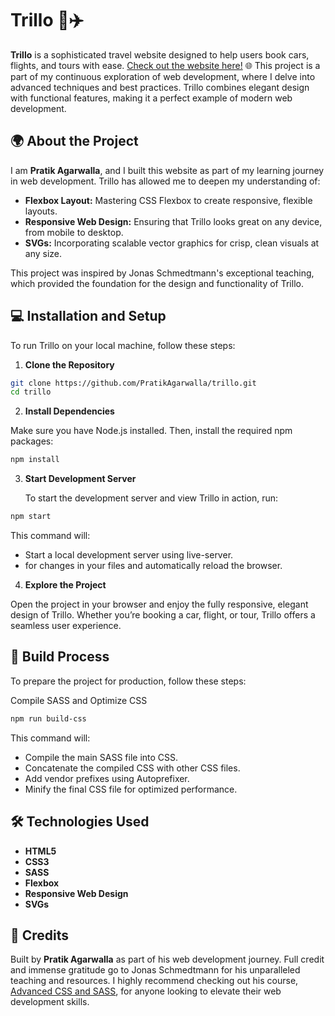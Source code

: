 # Trillo 🧳✈️

**Trillo** is a sophisticated travel website designed to help users book cars, flights, and tours with ease. [Check out the website here!](https://trillo-zeta-seven.vercel.app) 🌐 This project is a part of my continuous exploration of web development, where I delve into advanced techniques and best practices. Trillo combines elegant design with functional features, making it a perfect example of modern web development.

## 🌍 About the Project

I am **Pratik Agarwalla**, and I built this website as part of my learning journey in web development. Trillo has allowed me to deepen my understanding of:

- **Flexbox Layout:** Mastering CSS Flexbox to create responsive, flexible layouts.
- **Responsive Web Design:** Ensuring that Trillo looks great on any device, from mobile to desktop.
- **SVGs:** Incorporating scalable vector graphics for crisp, clean visuals at any size.

This project was inspired by Jonas Schmedtmann's exceptional teaching, which provided the foundation for the design and functionality of Trillo.

## 💻 Installation and Setup

To run Trillo on your local machine, follow these steps:

1. **Clone the Repository**

```bash
git clone https://github.com/PratikAgarwalla/trillo.git
cd trillo
```

2. **Install Dependencies**

Make sure you have Node.js installed. Then, install the required npm packages:

```bash
npm install
```

3. **Start Development Server**

   To start the development server and view Trillo in action, run:

```bash
npm start
```

This command will:

- Start a local development server using live-server.
- for changes in your files and automatically reload the browser.

4. **Explore the Project**

Open the project in your browser and enjoy the fully responsive, elegant design of Trillo. Whether you’re booking a car, flight, or tour, Trillo offers a seamless user experience.

## 🔧 Build Process

To prepare the project for production, follow these steps:

Compile SASS and Optimize CSS

```bash
npm run build-css
```

This command will:

- Compile the main SASS file into CSS.
- Concatenate the compiled CSS with other CSS files.
- Add vendor prefixes using Autoprefixer.
- Minify the final CSS file for optimized performance.

## 🛠️ Technologies Used

- **HTML5**
- **CSS3**
- **SASS**
- **Flexbox**
- **Responsive Web Design**
- **SVGs**

## 🎨 Credits

Built by **Pratik Agarwalla** as part of his web development journey. Full credit and immense gratitude go to Jonas Schmedtmann for his unparalleled teaching and resources. I highly recommend checking out his course, [Advanced CSS and SASS](https://www.udemy.com/share/101Wkw3@X1Bq7xbD-pL_r-v4ZtkdcInX6pgfwbGok6S8gNZg5Cl4FW4kV6Xzl1BXGW0-HkuXKQ==/), for anyone looking to elevate their web development skills.
